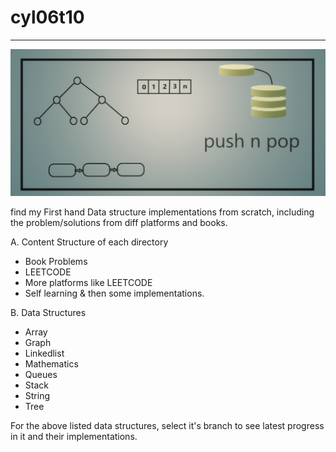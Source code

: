# cyl06t10

***

<img src='https://github.com/1aman1/cyl06t10/blob/mastercodebase/git%20sketch%20themed.png'>

find my First hand Data structure implementations from scratch, including the problem/solutions from diff platforms and books.

A. Content Structure of each directory
   * Book Problems
   * LEETCODE
   * More platforms like LEETCODE
   * Self learning & then some implementations. 
   
B. Data Structures
   * Array
   * Graph
   * Linkedlist
   * Mathematics
   * Queues
   * Stack
   * String
   * Tree

For the above listed data structures, select it's branch to see latest progress in it and their implementations.
